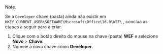 > [!NOTE]
> Se a `Developer` chave (pasta) ainda não existir em `HKEY_CURRENT_USER\SOFTWARE\Microsoft\Office\16.0\WEF\` , conclua as etapas a seguir para a criar.
>
> 1. Clique com o botão direito do mouse na chave (pasta) **WEF** e selecione **Novo** > **Chave**.
> 1. Nomeie a nova chave como **Developer**.

